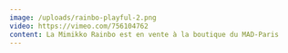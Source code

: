 ```yaml
---
image: /uploads/rainbo-playful-2.png
video: https://vimeo.com/756104762
content: La Mimikko Rainbo est en vente à la boutique du MAD-Paris
---
```

